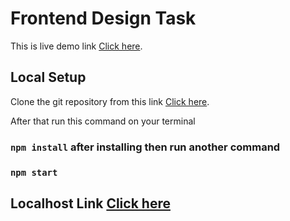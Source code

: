 # Frontend Design Task

This is live demo link [Click here](https://codesign-task.vercel.app/).

## Local Setup
Clone the git repository from this link [Click here](https://github.com/devFoysal/codesign.git).

After that run this command on your terminal
### `npm install` after installing then run another command
### `npm start`

## Localhost Link [Click here](http://localhost:3000)